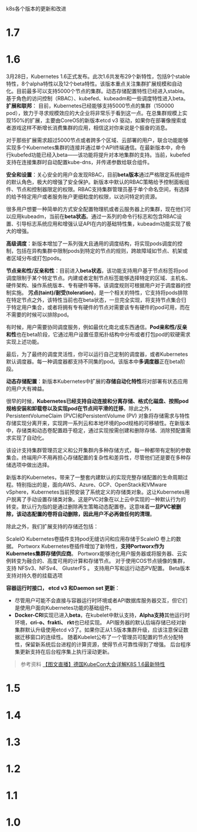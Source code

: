 k8s各个版本的更新和改进
# 1.7

# 1.6
3月28日，Kubernetes 1.6正式发布。此次1.6共发布29个新特性，包括9个stable特性，8个alpha特性以及12个beta特性。该版本重点关注集群扩展规模和自动化。目前最多可以支持5000个节点的集群。动态存储配置特性已经进入stable。基于角色的访问控制（RBAC）、kubefed、kubeadm和一些调度特性进入beta。
**扩展和联邦**： 目前，Kubernetes已经能够支持5000节点的集群（150000 pod），致力于寻求规模效应的大企业将非常乐于看到这一点。在总集群规模上实现150%的扩展，主要由CoreOS的新版本etcd v3 驱动，如果你在部署像搜索或者游戏这样不断增长消费集群的应用，相信这对你来说是个振奋的消息。

对于那些扩展需求超过5000节点或者跨多个区域、云部署的用户，联合功能能够实现多个Kubernetes集群的连接并通过单个API终端通信。在最新版本中，命令行kubefed功能已经入beta——该功能将提升对本地集群的支持。当前，kubefed支持在连接集群时自动配置kube-dns，并传递参数给联合组件。

**安全和设置**：关心安全的用户会发现RBAC，目前**beta版本**通过严格限定系统组件的默认角色，极大的增强了安全保护。新版本中默认的RBAC策略给予控制面板组件、节点和控制器限定的权限。RBAC支持集群管理员基于单个命名空间，有选择的给予特定用户或者服务账户更细粒度的权限，以访问特定的资源。

很多用户想要一种简单的方式安全配置物理机或者云服务器上的集群，现在他们可以应用kubeadm，当前在**beta状态**。通过一系列的命令行标志和包含RBAC设置、引导标志系统应用和增强认证API在内的基础特性集，kubeadm功能实现了极大的增强。

**高级调度**：新版本增加了一系列强大且通用的调度结构，将实现pods调度的控制，包括在异构集群中限制pods到特定的节点的规则，跨故障域如节点、机架或者区域分布或打包pods。

**节点亲和性/反亲和性**：目前进入**beta状态**，该功能支持用户基于节点标签将pod调度限制于某个特定节点。内建或者定制节点标签能够选择特定的区域、主机名、硬件架构、操作系统版本、专有硬件等等。该调度规则可根据用户对于调度器的控制实施。
**污点(taint)/耐受(toleration)**，是一个相关的特性，它支持将pods排除在特定节点之外，该特性当前也在beta状态，一旦完全实现，将支持节点集合归于特定用户集合，或者将拥有专有硬件的节点对需要该专有硬件的pod可用，而在不需要的时候可以排除pod。

有时候，用户需要协同调度服务，例如最优化南北或东西通信。**Pod亲和性/反亲和性**也在beta阶段，它通过用户设置任意拓扑结构中分布或者打包pod的软硬需求实现上述功能。

最后，为了最终的调度灵活性，你可以运行自己定制的调度器，或者Kubernetes默认调度器。每一种调度器都支持不同集的pod。该版本中**多调度器**正在beta阶段。

**动态存储配置**：新版本Kubernetes中扩展的**存储自动化特性**将对部署有状态应用的用户大有裨益。

很早的时候，**Kubernetes已经支持自动连接和分离存储、格式化磁盘、按照pod规格安装和卸载卷以及实现pod在节点间平滑的迁移**。除此之外，PersistentVolumeClaim (PVC)和PersistentVolume (PV) 对象将存储需求与特性存储实现分离开来，实现跨一系列云和本地环境的pod规格的可移植性。在新版本中，存储类和动态卷配置趋于稳定，通过实现按需创建和删除存储、消除预配置需求实现了自动化。

该设计支持集群管理员定义和公开集群内多种存储方式，每一种都带有定制的参数集合。终端用户不用再担心存储配置的复杂性和差异性，尽管他们还是要在多种存储选项中做出选择。

新版本的Kubernetes，带来了一整套内建默认的实现完整存储配置的生命周期过程。特别指出的是，面向AWS、Azure、GCP、OpenStack和VMware vSphere，Kubernetes当前预安装了系统定义的存储类对象。这让Kubernetes用户脱离了手动设置存储类对象。这是PVC对象在以上云中实现的一种默认行为的转变。默认行为指的是通过删除再生策略动态配置卷。这意味着**一旦PVC被删除，该动态配置的卷将自动删除，因此用户不必再做任何的清理**。

除此之外，我们扩展支持的存储还包括：

ScaleIO Kubernetes卷插件支持pod无缝访问和应用存储于ScaleIO 卷上的数据。
Portworx Kubernetes卷插件增加了新特性，**支持Portworx作为Kubernetes集群存储供应商**。 Portworx能够池化用户服务器或将服务器、云实例转变为融合的、高度可用的计算和存储节点。
对于使用COS节点镜像的集群，支持 NFSv3、NFSv4、 GlusterFS 。
支持用户写和运行动态PV配置。
Beta版本支持对持久卷的挂载选项

**容器运行时接口， etcd v3 和Daemon set 更新**：

- 尽管用户可能不会直接与容器运行时环境或者API数据库服务器交互，但它们是使用户面向Kubernetes功能的基础组件。
- **Docker-CRI**实现已进入**beta**，在kubelet中默认支持，**Alpha支持**其他运行时环境，**cri-o、frakti、 rkt**也已经实现。
API服务器的默认后端存储已经对新集群默认升级使用etcd v3了。如果你正从1.5版本集群升级，应该注意保证数据迁移窗口的连续性。
随着Kubelet公布了一个管理员可配置的节点分配特性，保留新系统后台进程的计算资源，使得节点可靠性得到了增强。
后台程序集更新支持在后台程序集上执行滚动更新。
> 参考资料
>  [【图文直播】德国KubeCon大会详解K8S 1.6最新特性](https://mp.weixin.qq.com/s?__biz=MzI4NDYxOTgwMw==&amp;mid=2247483680&amp;idx=1&amp;sn=d70ba5f693abaa2fc8aeafcee8e005c0)
# 1.5

# 1.4

# 1.3

# 1.2 

# 1.1

# 1.0